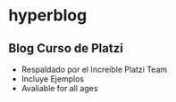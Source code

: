 # hyperblog
## Blog Curso de Platzi
* Respaldado por el Increíble Platzi Team
* Incluye Ejemplos
* Avaliable for all ages
